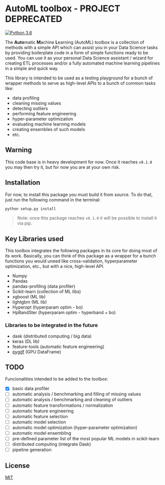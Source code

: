 # AutoML toolbox - PROJECT DEPRECATED

[![Python 3.6](https://img.shields.io/badge/python-3.6-blue.svg)](https://www.python.org/downloads/release/python-360/)

The **Auto**matic **M**achine **L**earning (AutoML) toolbox is a collection of methods with a simple API which can assist you in your Data Science tasks by providing boilerplate code in a form of simple functions ready to be used. You can use it as your personal Data Science assistant / wizard for creating ETL processes and/or a fully automated machine learning pipelines in a simple and quick way.

This library is intended to be used as a testing playground for a bunch of wrapper methods to serve as high-level APIs to a bunch of common tasks like:

- data profiling
- cleaning missing values
- detecting outliers
- performing feature engineering
- hyper-parameter optimization
- evaluating machine learning models
- creating ensembles of such models
- etc.

## Warning

This code base is in heavy development for now. Once it reaches `v0.1.0` you may then try it, but for now you are at your own risk.

## Installation

For now, to install this package you must build it from source. To do that, just run the following command in the terminal:

```bash
python setup.py install
```

> Note: once this package reaches `v0.1.0` it will be possible to install it via pip.

## Key Libraries used

This toolbox integrates the following packages in its core for doing most of its work. Basically, you can think of this package as a wrapper for a bunch functions you would uneed like cross-validation, hyperparameter optimization, etc., but with a nice, high-level API.

- Numpy
- Pandas
- pandas-profiling (data profiler)
- Scikit-learn (collection of ML libs)
- xgboost (ML lib)
- lightgbm (ML lib)
- Hyperopt (hyperparam optim - bo)
- HpBandSter (hyperparam optim - hyperband + bo)

### Libraries to be integrated in the future

- dask (distributed computing / big data)
- keras (DL lib)
- feature-tools (automatic feature engineering)
- [pygdf](https://github.com/rapidsai/pygdf) (GPU DataFrame)

## TODO

Funcionalities intended to be added to the toolbox:

- [x] basic data profiler
- [ ] automatic analysis / benchmarking and filling of missing values
- [ ] automatic analysis / benchmarking and cleaning of outliers
- [ ] automatic feature transformations / normalization
- [ ] automatic feature engineering
- [ ] automatic feature selection
- [ ] automatic model selection
- [ ] automatic model optimization (hyper-parameter optimization)
- [ ] automatic model ensembling
- [ ] pre-defined parameter list of the most popular ML models in scikit-learn
- [ ] distributed computing (integrate Dask)
- [ ] pipeline generation

## License

[MIT](LICENSE)
